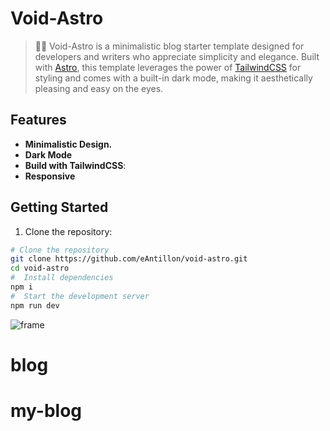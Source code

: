 
# Void-Astro

> 🧑‍🚀 Void-Astro is a minimalistic blog starter template designed for developers and writers who appreciate simplicity and elegance. Built with [Astro](https://astro.build/), this template leverages the power of [TailwindCSS](https://tailwindcss.com/) for styling and comes with a built-in dark mode, making it aesthetically pleasing and easy on the eyes.

## Features

- **Minimalistic Design.**
- **Dark Mode**
- **Build with TailwindCSS**: 
- **Responsive**


## Getting Started

1. Clone the repository:
```bash
# Clone the repository
git clone https://github.com/eAntillon/void-astro.git
cd void-astro
#  Install dependencies
npm i
#  Start the development server
npm run dev
```
![frame](https://github.com/user-attachments/assets/0ab4b7b7-6b20-4ae2-8266-aa029a503cf1)

# blog
# my-blog
